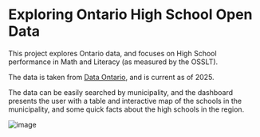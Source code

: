# Exploring Ontario High School Open Data

This project explores Ontario data, and focuses on High School performance in Math and Literacy (as measured by the OSSLT).

The data is taken from [Data Ontario](https://data.ontario.ca/dataset/school-information-and-student-demographics/resource/e0e90bd5-d662-401a-a6d2-60d69ac89d14), and is current as of 2025.

The data can be easily searched by municipality, and the dashboard presents the user with a table and interactive map of the schools in the municipality, and some quick facts about the high schools in the region.

![image](https://github.com/user-attachments/assets/56aaa43b-fddb-4d2e-8a37-3bb23ff82780)
